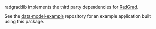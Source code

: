 radgrad:lib implements the third party dependencies for [RadGrad](http://radgrad.org).

See the [data-model-example](https://github.com/radgrad/data-model-example) repository for an example application built using this package. 